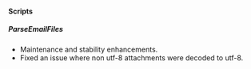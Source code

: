 
#### Scripts

##### ParseEmailFiles

- Maintenance and stability enhancements.
- Fixed an issue where non utf-8 attachments were decoded to utf-8.
